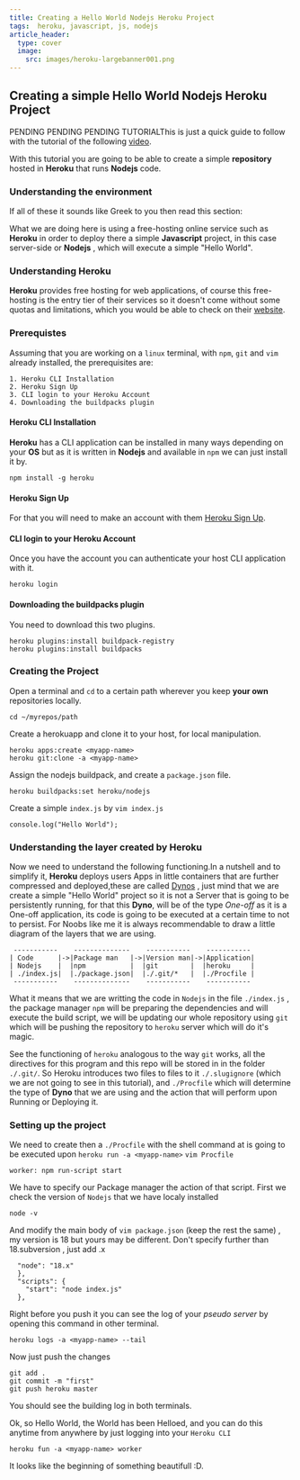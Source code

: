 ```yaml
---
title: Creating a Hello World Nodejs Heroku Project
tags:  heroku, javascript, js, nodejs
article_header:
  type: cover
  image:
    src: images/heroku-largebanner001.png
---
```


## Creating a simple Hello World Nodejs Heroku Project

PENDING PENDING PENDING TUTORIALThis is just a quick guide to follow with the tutorial of the following [video](https://youtu.be/).

With this tutorial you are going to be able to create a simple **repository** hosted in **Heroku** that runs **Nodejs** code.

### Understanding the environment 

If all of these it sounds like Greek to you then read this section:

What we are doing here is using a free-hosting online service such as **Heroku** in order to deploy there a simple **Javascript** project, in this case server-side or **Nodejs** , which will execute a simple "Hello World".

### Understanding Heroku

**Heroku** provides free hosting for web applications, of course this free-hosting is the entry tier of their services so it doesn't come without some quotas and limitations, which you would be able to check on their [website](https://www.heroku.com/home).



### Prerequistes

Assuming that you are working on a `linux` terminal, with `npm`, `git` and `vim` already installed, the prerequisites are:

	1. Heroku CLI Installation
	2. Heroku Sign Up
	3. CLI login to your Heroku Account  
	4. Downloading the buildpacks plugin 


#### Heroku CLI Installation

**Heroku** has a CLI application can be installed in many ways depending on your **OS** but as it is written in **Nodejs** and available in `npm` we can just install it by.

```
npm install -g heroku
```
 
#### Heroku Sign Up

For that you will need to make an account with them [Heroku Sign Up](https://signup.heroku.com/).

#### CLI login to your Heroku Account  

Once you have the account you can authenticate your host CLI application with it.

```
heroku login
```

####  Downloading the buildpacks plugin 

You need to download this two plugins.

```
heroku plugins:install buildpack-registry
heroku plugins:install buildpacks
```

### Creating the Project

Open a terminal and `cd` to a certain path wherever you keep **your own** repositories locally.
```
cd ~/myrepos/path
```
Create a herokuapp and clone it to your host, for local manipulation.
```
heroku apps:create <myapp-name>
heroku git:clone -a <myapp-name>
```
Assign the nodejs buildpack, and create a `package.json` file.
```
heroku buildpacks:set heroku/nodejs
```
Create a simple `index.js` by `vim index.js`
```
console.log("Hello World");
```



### Understanding the layer created by Heroku

Now we need to understand the following functioning.In a nutshell and to simplify it, **Heroku** deploys users Apps in little containers that are further compressed and deployed,these are called [Dynos](https://devcenter.heroku.com/articles/dynos) , just mind that we are create a simple "Hello World" project so it is not a Server that is going to be persistently running, for that this **Dyno**, will be of the type *One-off* as it is a One-off application, its code is going to be executed at a certain time to not to persist.
For Noobs like me it is always recommendable to draw a little diagram of the layers that we are using.

```
 -----------    --------------    -----------    -----------
| Code      |->|Package man   |->|Version man|->|Application|
| Nodejs    |  |npm           |  |git        |  |heroku     |
| ./index.js|  |./package.json|  |./.git/*   |  |./Procfile |
 -----------    --------------    -----------    -----------
```

What it means that we are writting the code in `Nodejs` in the file `./index.js` , the package manager `npm` will be preparing the dependencies and will execute the build script, we will be updating our whole repository using `git` which will be pushing the repository to `heroku` server which will do it's magic.

See the functioning of `heroku` analogous to the way `git` works, all the directives for this program and this repo will be stored in in the folder `./.git/`.
So Heroku introduces two files to files to it `./.slugignore` (which we are not going to see in this tutorial), and `./Procfile` which will determine the type of **Dyno** that we are using and the action that will perform upon Running or Deploying it.

### Setting up the project

We need to create then a `./Procfile` with the shell command at is going to be executed upon `heroku run -a <myapp-name>`
`vim Procfile`
```
worker: npm run-script start
```

We have to specify our Package manager the action of that script.
First we check the version of `Nodejs` that we have localy installed

```
node -v
```

And modify the main body of `vim package.json` (keep the rest the same) , my version is 18 but yours may be different. Don't specify further than 18.subversion , just add .x
```
  "node": "18.x"
  },
  "scripts": {
    "start": "node index.js"
  },
```
Right before you push it you can see the log of your *pseudo server* by opening this command in other terminal.
```
heroku logs -a <myapp-name> --tail
```
Now just push the changes
```
git add .
git commit -m "first"
git push heroku master
```
You should see the building log in both terminals.

Ok, so Hello World, the World has been Helloed, and you can do this anytime from anywhere by just logging into your `Heroku CLI`
```
heroku fun -a <myapp-name> worker
```

It looks like the beginning of something beautifull :D.
